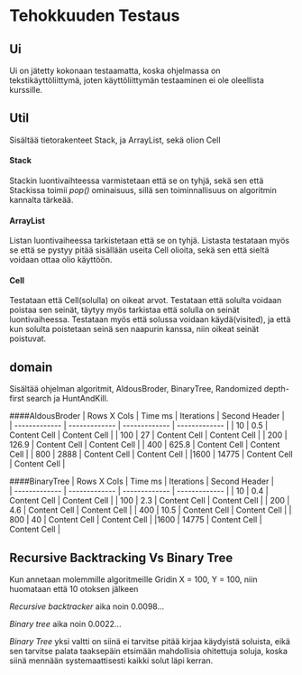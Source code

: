# Tehokkuuden Testaus

## Ui
Ui on jätetty kokonaan testaamatta, koska ohjelmassa on tekstikäyttöliittymä, joten käyttöliittymän testaaminen ei ole oleellista kurssille.

## Util
Sisältää tietorakenteet Stack, ja ArrayList, sekä olion Cell
#### Stack
Stackin luontivaihteessa varmistetaan että se on tyhjä, sekä sen että Stackissa toimii *pop()* ominaisuus, sillä sen toiminnallisuus on algoritmin kannalta tärkeää.

#### ArrayList
Listan luontivaiheessa tarkistetaan että se on tyhjä. Listasta testataan myös se että se pystyy pitää sisällään useita Cell olioita, sekä sen että sieltä voidaan ottaa olio käyttöön.

#### Cell
Testataan että Cell(solulla) on oikeat arvot. Testataan että solulta voidaan poistaa sen seinät, täytyy myös tarkistaa että solulla on seinät luontivaiheessa. Testataan myös että solussa voidaan käydä(visited), ja että kun solulta poistetaan seinä sen naapurin kanssa, niin oikeat seinät poistuvat.

## domain
Sisältää ohjelman algoritmit, AldousBroder, BinaryTree, Randomized depth-first search ja HuntAndKill.

####AldousBroder
|  Rows X Cols  | Time ms       | Iterations    | Second Header |  
| ------------- | ------------- | ------------- | ------------- |
| 10            | 0.5           | Content Cell  | Content Cell  |
| 100           | 27            | Content Cell  | Content Cell  |
| 200           | 126.9         | Content Cell  | Content Cell  |
| 400           | 625.8         | Content Cell  | Content Cell  |
| 800           | 2888          | Content Cell  | Content Cell  |
|1600           | 14775         | Content Cell  | Content Cell  |


####BinaryTree
|  Rows X Cols  | Time ms       | Iterations    | Second Header |  
| ------------- | ------------- | ------------- | ------------- |
| 10            | 0.4           | Content Cell  | Content Cell  |
| 100           | 2.3           | Content Cell  | Content Cell  |
| 200           | 4.6           | Content Cell  | Content Cell  |
| 400           | 10.5          | Content Cell  | Content Cell  |
| 800           | 40          | Content Cell  | Content Cell  |
|1600           | 14775         | Content Cell  | Content Cell  |


###
## Recursive Backtracking Vs Binary Tree

Kun annetaan molemmille algoritmeille Gridin X = 100, Y = 100, niin huomataan että
10 otoksen jälkeen

*Recursive backtracker* aika noin 0.0098...

*Binary tree* aika noin 0.0022...

*Binary Tree* yksi valtti on siinä ei tarvitse pitää kirjaa käydyistä soluista, eikä sen tarvitse palata taaksepäin etsimään mahdollisia ohitettuja soluja,
koska siinä mennään systemaattisesti kaikki solut läpi kerran.
